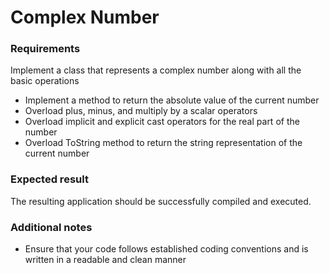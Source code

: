 # Complex Number

### Requirements 

Implement a class that represents a complex number along with all the basic operations

- Implement a method to return the absolute value of the current number
- Overload plus, minus, and multiply by a scalar operators
- Overload implicit and explicit cast operators for the real part of the number
- Overload ToString method to return the string representation of the current number
    
### Expected result

The resulting application should be successfully compiled and executed.

### Additional notes

- Ensure that your code follows established coding conventions and is written in a readable and clean manner
